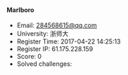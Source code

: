 #### Marlboro  

* Email: 284568615@qq.com  
* University: 浙师大  
* Register Time: 2017-04-22 14:25:13  
* Register IP: 61.175.228.159  
* Score: 0  
* Solved challenges: 
